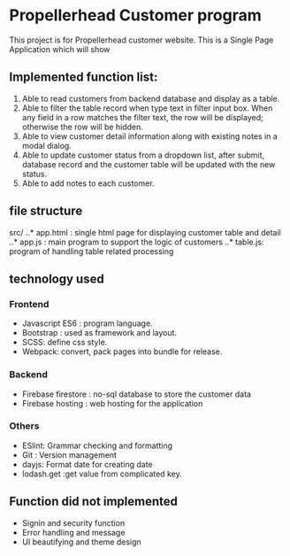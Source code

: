 # Propellerhead Customer program

This project is for Propellerhead customer website. This is a Single Page Application which will show

## Implemented function list:
1. Able to read customers from backend database and display as a table.
2. Able to filter the table record when type text in filter input box. When any field in a row matches the filter text, the row will be displayed; otherwise the row will be hidden.
3. Able to view customer detail information along with existing notes in a modal dialog.
4. Able to update customer status from a dropdown list, after submit, database record and the customer table will be updated with the new status. 
5. Able to add notes to each customer. 

## file structure 
src/
..* app.html : single html page for displaying customer table and detail
..* app.js : main program to support the logic of customers
..* table.js: program of handling table related processing

## technology used
### Frontend
* Javascript ES6 : program language.
* Bootstrap : used as framework and layout.
* SCSS: define css style.
* Webpack: convert, pack pages into bundle for release.

### Backend
* Firebase firestore : no-sql database to store the customer data
* Firebase hosting : web hosting for the application

### Others
* ESlint: Grammar checking and formatting 
* Git : Version management
* dayjs: Format date for creating date
* lodash.get :get value from complicated key. 

## Function did not implemented

* Signin and security function 
* Error handling and message
* UI beautifying and theme design

